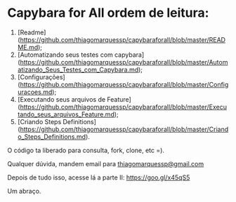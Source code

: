 # Capybara for All ordem de leitura: 

1. [Readme] (https://github.com/thiagomarquessp/capybaraforall/blob/master/README.md);
2. [Automatizando seus testes com capybara] (https://github.com/thiagomarquessp/capybaraforall/blob/master/Automatizando_Seus_Testes_com_Capybara.md);
3. [Configurações] (https://github.com/thiagomarquessp/capybaraforall/blob/master/Configuracoes.md);
4. [Executando seus arquivos de Feature] (https://github.com/thiagomarquessp/capybaraforall/blob/master/Executando_seus_arquivos_Feature.md);
5. [Criando Steps Definitions] (https://github.com/thiagomarquessp/capybaraforall/blob/master/Criando_Steps_Definitions.md).

O código ta liberado para consulta, fork, clone, etc =). 

Qualquer dúvida, mandem email para thiagomarquessp@gmail.com

Depois de tudo isso, acesse lá a parte II: https://goo.gl/x45qS5

Um abraço.
